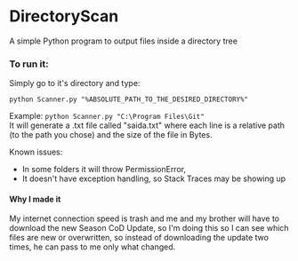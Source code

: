 # DirectoryScan
A simple Python program to output files inside a directory tree

### To run it:

Simply go to it's directory and type:
```
python Scanner.py "%ABSOLUTE_PATH_TO_THE_DESIRED_DIRECTORY%"
```
Example:
`` python Scanner.py "C:\Program Files\Git" `` \
It will generate a .txt file called "saida.txt" where each line is a relative path (to the path you chose) and the size of the file in Bytes.

Known issues:

- In some folders it will throw PermissionError,
- It doesn't have exception handling, so Stack Traces may be showing up

#### Why I made it

My internet connection speed is trash and me and my brother will have to download the new Season CoD Update, so I'm doing this so I can see which files are new or overwritten, so instead of downloading the update two times, he can pass to me only what changed.
